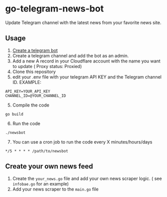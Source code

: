 # go-telegram-news-bot
Update Telegram channel with the latest news from your favorite news site.

## Usage
1. [Create a telegram bot](https://core.telegram.org/bots#how-do-i-create-a-bot)
2. Create a telegram channel and add the bot as an admin.
2. Add a new A record in your Cloudflare account with the name you want to update ( Proxy status: Proxied)
3. Clone this repository
4. edit your .env file with your telegram API KEY and the Telegram channel ID.
EXAMPLE:
```
API_KEY=YOUR_API_KEY
CHANNEL_ID=@YOUR_CHANNEL_ID
```

5. Compile the code
```
go build
```
6. Run the code
```
./newsbot
```
7. You can use a cron job to run the code every X minutes/hours/days
```
*/5 * * * * /path/to/newsbot
```
## Create your own news feed
1. Create the `your_news.go` file and add your own news scraper logic. ( see `infobae.go` for an example)
2. Add your news scraper to the `main.go` file